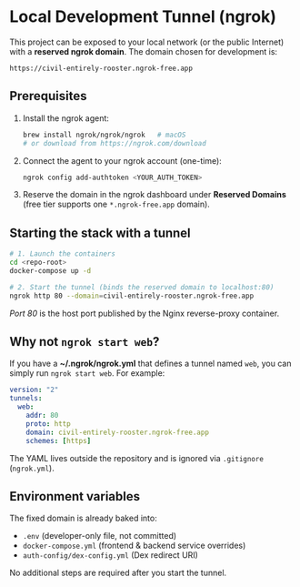 # Local Development Tunnel (ngrok)

This project can be exposed to your local network (or the public Internet) with a **reserved ngrok domain**.  The domain chosen for development is:

```
https://civil-entirely-rooster.ngrok-free.app
```

## Prerequisites

1. Install the ngrok agent:  
   ```bash
   brew install ngrok/ngrok/ngrok   # macOS
   # or download from https://ngrok.com/download
   ```
2. Connect the agent to your ngrok account (one-time):  
   ```bash
   ngrok config add-authtoken <YOUR_AUTH_TOKEN>
   ```
3. Reserve the domain in the ngrok dashboard under **Reserved Domains** (free tier supports one `*.ngrok-free.app` domain).

## Starting the stack with a tunnel

```bash
# 1. Launch the containers
cd <repo-root>
docker-compose up -d

# 2. Start the tunnel (binds the reserved domain to localhost:80)
ngrok http 80 --domain=civil-entirely-rooster.ngrok-free.app
```

*Port 80* is the host port published by the Nginx reverse-proxy container.

## Why not `ngrok start web`?

If you have a **~/.ngrok/ngrok.yml** that defines a tunnel named `web`, you can simply run `ngrok start web`.  For example:

```yaml
version: "2"
tunnels:
  web:
    addr: 80
    proto: http
    domain: civil-entirely-rooster.ngrok-free.app
    schemes: [https]
```

The YAML lives outside the repository and is ignored via `.gitignore` (`ngrok.yml`).

## Environment variables

The fixed domain is already baked into:

* `.env` (developer-only file, not committed)
* `docker-compose.yml` (frontend & backend service overrides)
* `auth-config/dex-config.yml` (Dex redirect URI)

No additional steps are required after you start the tunnel. 